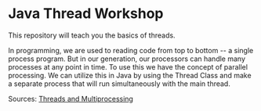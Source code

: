 # Java Thread Workshop
This repository will teach you the basics of threads.

In programming, we are used to reading code from top to bottom -- a single process program. But in our generation, our processors can handle many processes at any point in time. To use this we have the concept of parallel processing. We can utilize this in Java by using the Thread Class and make a separate process that will run simultaneously with the main thread.

Sources: [Threads and Multiprocessing](http://math.hws.edu/javanotes/c12/index.html?fbclid=IwAR1UrpLxIQNYC2RAkuEbWrTw-9DK_9GogvS1oSXIyUVovzfklwCOBwVEfv8)